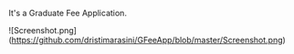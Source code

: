 It's a Graduate Fee Application.


![Screenshot.png] (https://github.com/dristimarasini/GFeeApp/blob/master/Screenshot.png)